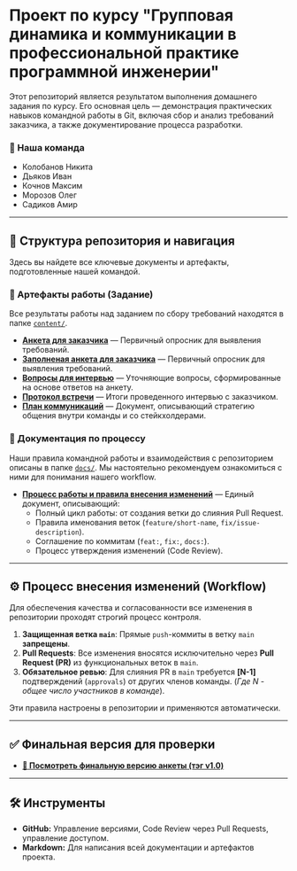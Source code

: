 # Проект по курсу "Групповая динамика и коммуникации в профессиональной практике программной инженерии"

Этот репозиторий является результатом выполнения домашнего задания по курсу. Его основная цель — демонстрация практических навыков командной работы в Git, включая сбор и анализ требований заказчика, а также документирование процесса разработки.

### 👥 Наша команда
*   Колобанов Никита 
*   Дьяков Иван
*   Кочнов Максим
*   Морозов Олег
*   Садиков Амир

---

## 📂 Структура репозитория и навигация

Здесь вы найдете все ключевые документы и артефакты, подготовленные нашей командой.

### 📝 Артефакты работы (Задание)

Все результаты работы над заданием по сбору требований находятся в папке [`content/`](./content/).

*   **[Анкета для заказчика](./content/anketa.docx)** — Первичный опросник для выявления требований.
*   **[Заполненая анкета для заказчика](./content/anketa_answered.docx)** — Первичный опросник для выявления требований.
*   **[Вопросы для интервью](./content/interview_questions.docx)** — Уточняющие вопросы, сформированные на основе ответов на анкету.
*   **[Протокол встречи](./content/meeting_protocol.docx)** — Итоги проведенного интервью с заказчиком.
*   **[План коммуникаций](./content/communication_plan.docx)** — Документ, описывающий стратегию общения внутри команды и со стейкхолдерами.

### 📖 Документация по процессу

Наши правила командной работы и взаимодействия с репозиторием описаны в папке [`docs/`](./docs/). Мы настоятельно рекомендуем ознакомиться с ними для понимания нашего workflow.

*   **[Процесс работы и правила внесения изменений](./docs/contribution.md)** — Единый документ, описывающий:
    *   Полный цикл работы: от создания ветки до слияния Pull Request.
    *   Правила именования веток (`feature/short-name`, `fix/issue-description`).
    *   Соглашение по коммитам (`feat:`, `fix:`, `docs:`).
    *   Процесс утверждения изменений (Code Review).

---

## ⚙️ Процесс внесения изменений (Workflow)

Для обеспечения качества и согласованности все изменения в репозитории проходят строгий процесс контроля.

1.  **Защищенная ветка `main`**: Прямые `push`-коммиты в ветку `main` **запрещены**.
2.  **Pull Requests**: Все изменения вносятся исключительно через **Pull Request (PR)** из функциональных веток в `main`.
3.  **Обязательное ревью**: Для слияния PR в `main` требуется **[N-1]** подтверждений (`approvals`) от других членов команды. (*Где N - общее число участников в команде*).

Эти правила настроены в репозитории и применяются автоматически.

---

## ✅ Финальная версия для проверки

*   **[🔗 Посмотреть финальную версию анкеты (тэг v1.0)](https://github.com/oimorozov/TeamPP/)**

---

## 🛠️ Инструменты

*   **GitHub:** Управление версиями, Code Review через Pull Requests, управление доступом.
*   **Markdown:** Для написания всей документации и артефактов проекта.